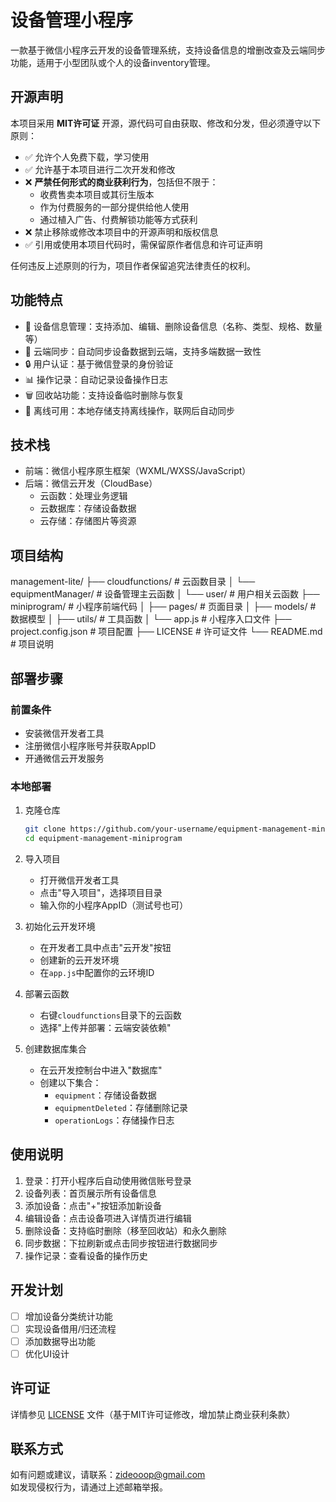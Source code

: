 # 设备管理小程序

一款基于微信小程序云开发的设备管理系统，支持设备信息的增删改查及云端同步功能，适用于小型团队或个人的设备inventory管理。

## 开源声明

本项目采用 **MIT许可证** 开源，源代码可自由获取、修改和分发，但必须遵守以下原则：
- ✅ 允许个人免费下载，学习使用
- ✅ 允许基于本项目进行二次开发和修改
- ❌ **严禁任何形式的商业获利行为**，包括但不限于：
  - 收费售卖本项目或其衍生版本
  - 作为付费服务的一部分提供给他人使用
  - 通过植入广告、付费解锁功能等方式获利
- ❌ 禁止移除或修改本项目中的开源声明和版权信息
- ✅ 引用或使用本项目代码时，需保留原作者信息和许可证声明

任何违反上述原则的行为，项目作者保留追究法律责任的权利。

## 功能特点

- 📱 设备信息管理：支持添加、编辑、删除设备信息（名称、类型、规格、数量等）
- 🔄 云端同步：自动同步设备数据到云端，支持多端数据一致性
- 🔒 用户认证：基于微信登录的身份验证
- 📊 操作记录：自动记录设备操作日志
- 🗑️ 回收站功能：支持设备临时删除与恢复
- 🚀 离线可用：本地存储支持离线操作，联网后自动同步

## 技术栈

- 前端：微信小程序原生框架（WXML/WXSS/JavaScript）
- 后端：微信云开发（CloudBase）
  - 云函数：处理业务逻辑
  - 云数据库：存储设备数据
  - 云存储：存储图片等资源

## 项目结构
management-lite/
├── cloudfunctions/           # 云函数目录
│   └── equipmentManager/     # 设备管理主云函数
│   └── user/                 # 用户相关云函数
├── miniprogram/              # 小程序前端代码
│   ├── pages/                # 页面目录
│   ├── models/               # 数据模型
│   ├── utils/                # 工具函数
│   └── app.js                # 小程序入口文件
├── project.config.json       # 项目配置
├── LICENSE                   # 许可证文件
└── README.md                 # 项目说明

## 部署步骤

### 前置条件

- 安装微信开发者工具
- 注册微信小程序账号并获取AppID
- 开通微信云开发服务

### 本地部署

1. 克隆仓库
   ```bash
   git clone https://github.com/your-username/equipment-management-miniprogram.git
   cd equipment-management-miniprogram
   ```

2. 导入项目
   - 打开微信开发者工具
   - 点击"导入项目"，选择项目目录
   - 输入你的小程序AppID（测试号也可）

3. 初始化云开发环境
   - 在开发者工具中点击"云开发"按钮
   - 创建新的云开发环境
   - 在`app.js`中配置你的云环境ID

4. 部署云函数
   - 右键`cloudfunctions`目录下的云函数
   - 选择"上传并部署：云端安装依赖"

5. 创建数据库集合
   - 在云开发控制台中进入"数据库"
   - 创建以下集合：
     - `equipment`：存储设备数据
     - `equipmentDeleted`：存储删除记录
     - `operationLogs`：存储操作日志

## 使用说明

1. 登录：打开小程序后自动使用微信账号登录
2. 设备列表：首页展示所有设备信息
3. 添加设备：点击"+"按钮添加新设备
4. 编辑设备：点击设备项进入详情页进行编辑
5. 删除设备：支持临时删除（移至回收站）和永久删除
6. 同步数据：下拉刷新或点击同步按钮进行数据同步
7. 操作记录：查看设备的操作历史

## 开发计划

- [ ] 增加设备分类统计功能
- [ ] 实现设备借用/归还流程
- [ ] 添加数据导出功能
- [ ] 优化UI设计

## 许可证

详情参见 [LICENSE](LICENSE) 文件（基于MIT许可证修改，增加禁止商业获利条款）

## 联系方式

如有问题或建议，请联系：zideooop@gmail.com  
如发现侵权行为，请通过上述邮箱举报。
